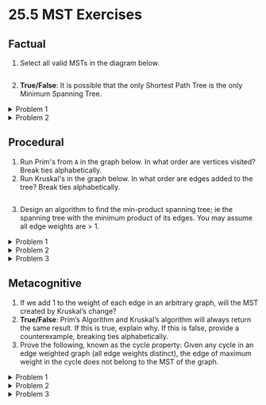 # 25.5 MST Exercises

## Factual

1. Select all valid MSTs in the diagram below.

<figure><img src="../.gitbook/assets/image (5).png" alt=""><figcaption></figcaption></figure>

2. **True/False**: It is possible that the only Shortest Path Tree is the only Minimum Spanning Tree.

<details>

<summary>Problem 1</summary>

Only B. C and D have cycles; A does not span all vertices.

</details>

<details>

<summary>Problem 2</summary>

True. In a tree, there is only one SPT and MST.

</details>

## Procedural

1. Run Prim's from `A` in the graph below. In what order are vertices visited? Break ties alphabetically.
2. Run Kruskal's in the graph below. In what order are edges added to the tree? Break ties alphabetically.

<figure><img src="../.gitbook/assets/image (51).png" alt=""><figcaption></figcaption></figure>

3. Design an algorithm to find the min-product spanning tree; ie the spanning tree with the minimum product of its edges. You may assume all edge weights are > 1.

<details>

<summary>Problem 1</summary>

Order: `A B D C F G E`. Prim's repeatedly picks the lightest edge between the current tree and any node not in the tree.

</details>

<details>

<summary>Problem 2</summary>

`AB, BD, CF, FG, AC, EG`. Kruskal's keeps adding the next lightest edge as long as it doesn't form a cycle.

</details>

<details>

<summary>Problem 3</summary>

Simply take the logarithm of each edge weight, then run any MST algorithm on it. This is guaranteed to work since $$\log a + \log b = \log ab$$, and minimizing the logarithm of the product is the same as minimizing the product for positive weight edges.

</details>

## Metacognitive

1. If we add 1 to the weight of each edge in an arbitrary graph, will the MST created by Kruskal’s change?
2. **True/False**: Prim’s Algorithm and Kruskal’s algorithm will always return the same result. If this is true, explain why. If this is false, provide a counterexample, breaking ties alphabetically.
3. Prove the following, known as the cycle property: Given any cycle in an edge weighted graph (all edge weights distinct), the edge of maximum weight in the cycle does not belong to the MST of the graph.

<details>

<summary>Problem 1</summary>

Adding 1 to each number will not change the order of the edges when we sort them, therefore we will get the same MST.

</details>

<details>

<summary>Problem 2</summary>

False. A counterexample is the following graph:

![](<../.gitbook/assets/image (59).png>)

Prim’s starting from A will select AD, BD, and CD, whereas Kruskals will select AD, BC, and BD.

</details>

<details>

<summary>Problem 3</summary>

Suppose, for contradiction, the maximum-weight edge `f` in a cycle is present in the MST.&#x20;

![](<../.gitbook/assets/image (150).png>)

Removing `f` disconnects our MST `T`. Form a cut with the two sides of the MST after `f` is removed.

Since `f` is part of a cycle, there must be also some edge `e` crossing that same cut. However, if we replace `f` with `e`, we now have a spanning tree that has less weight than our MST `T`.

This is a contradiction, so the maximum weight edge in a cycle cannot be part of the MST.

</details>
